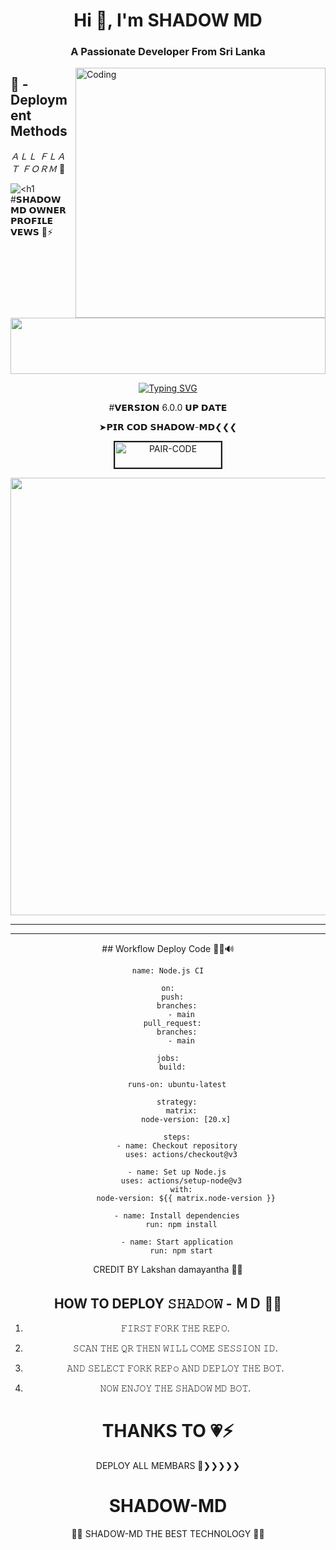 

<h1 align="center">Hi 👋, I'm SHADOW MD</h1>
<h3 align="center">A Passionate Developer From Sri Lanka</h3>
<img align="right" alt="Coding" width="400" src="https://media.tenor.com/rePDfDWO3XoAAAAd/hacking.gif">

## 🎀 -  Deployment Methods

*ＡＬＬ ＦＬＡＴ ＦＯＲＭ* 🚀

<p align="left"> <img src="https://komarev.com/ghpvc/?username=yasiyaofc1&label=Profile%20views&color=0e75b6&style=flat" alt=

<h1 align="center"> #𝗦𝗛𝗔𝗗𝗢𝗪 𝗠𝗗 𝗢𝗪𝗡𝗘𝗥 𝗣𝗥𝗢𝗙𝗜𝗟𝗘 𝗩𝗘𝗪𝗦 🚀⚡</h1>

<img src="https://i.imgur.com/dBaSKWF.gif" height="90" width="100%">

<div align="center">

     
 [![Typing SVG](https://readme-typing-svg.herokuapp.com?font=Rockstar-ExtraBold&color=F01&lines=ＳＨＡＤＯＷ+ＭＤ+ＷＨＡＴＳＡＰＰ+ＢＯＴ)](https://git.io/typing-svg)

#𝗩𝗘𝗥𝗦𝗜𝗢𝗡 6.0.0 𝗨𝗣 𝗗𝗔𝗧𝗘 

➤𝗣𝗜𝗥 𝗖𝗢𝗗 𝗦𝗛𝗔𝗗𝗢𝗪-𝗠𝗗❮❮❮

<a href="https://pair-web-public.koyeb.app/"><img src="https://i.ibb.co/5BGSVZw/pair-code-btn-zusyco.png" alt="PAIR-CODE" border="2" width="170" height="41" ></a>


  <p align="center">
<a href="https://github.com/vipshadowmd">
    <img src="https://i.imgur.com/2p7gHUD.jpeg"  width="700px">
</a>
<hr>

<hr>
## Workflow Deploy Code 🚀💗🔊


```
name: Node.js CI

on:
  push:
    branches:
      - main
  pull_request:
    branches:
      - main

jobs:
  build:

    runs-on: ubuntu-latest

    strategy:
      matrix:
        node-version: [20.x]

    steps:
    - name: Checkout repository
      uses: actions/checkout@v3

    - name: Set up Node.js
      uses: actions/setup-node@v3
      with:
        node-version: ${{ matrix.node-version }}

    - name: Install dependencies
      run: npm install

    - name: Start application
      run: npm start
```

CREDIT BY Lakshan damayantha 👨‍💻


## HOW TO DEPLOY 𝚂𝙷𝙰𝙳𝙾𝚆 - ＭＤ 👨‍💻


1) 𝙵𝙸𝚁𝚂𝚃 𝙵𝙾𝚁𝙺 𝚃𝙷𝙴 𝚁𝙴𝙿𝙾.

2) 𝚂𝙲𝙰𝙽 𝚃𝙷𝙴 𝚀𝚁 𝚃𝙷𝙴𝙽 𝚆𝙸𝙻𝙻 𝙲𝙾𝙼𝙴 𝚂𝙴𝚂𝚂𝙸𝙾𝙽 𝙸𝙳.

4) 𝙰𝙽𝙳 𝚂𝙴𝙻𝙴𝙲𝚃 𝙵𝙾𝚁𝙺 𝚁𝙴𝙿𝚘 𝙰𝙽𝙳 𝙳𝙴𝙿𝙻𝙾𝚈 𝚃𝙷𝙴 𝙱𝙾𝚃.


6) 𝙽𝙾𝚆 𝙴𝙽𝙹𝙾𝚈 𝚃𝙷𝙴 𝚂𝙷𝙰𝙳𝙾𝚆 𝙼𝙳 𝙱𝙾𝚃.


# THANKS TO 💗⚡
DEPLOY ALL MEMBARS 🤭❯❯❯❯❯


# SHADOW-MD
👨‍💻 SHADOW-MD THE BEST  TECHNOLOGY 👨‍💻
